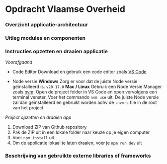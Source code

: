 # Opdracht Vlaamse Overheid

### Overzicht applicatie-architectuur

### Uitleg modules en componenten

### Instructies opzetten en draaien applicatie

_Voorafgaand_

- Code Editor
  Download en gebruik een code editor zoals [VS Code](https://code.visualstudio.com/)

- Node versie
  **Windows** Zorg er voor dat de juiste Node versie geïnstalleerd is. `v20.17.0`
  **Mac / Linux** Gebruik een Node Versie Manager zoals [nvm](https://github.com/nvm-sh/nvm). Open de project folder in VS Code en open vervolgens een terminal venster. Voer het commando `nvm use` uit. De juiste Node versie zal dan geïnstalleerd en gebruikt worden adhv de `.nvmrc` file in de root van het project.

_Project opzetten en draaien app_

1. Download ZIP van Github repository
2. Pak de ZIP uit in een lokale folder naar keuze op je eigen computer
3. Voer `npm install` uit
4. Om de applicatie lokaal te laten draaien, voer je `npm run dev` uit

### Beschrijving van gebruikte externe libraries of frameworks
